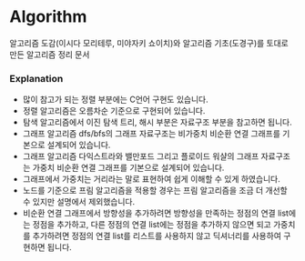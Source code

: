 # Algorithm
알고리즘 도감(이시다 모리테루, 미야자키 쇼이치)와 알고리즘 기초(도경구)를 토대로 만든 알고리즘 정리 문서

### Explanation
- 많이 참고가 되는 정렬 부분에는 C언어 구현도 있습니다.
- 정렬 알고리즘은 오름차순 기준으로 구현되어 있습니다.
- 탐색 알고리즘에서 이진 탐색 트리, 해시 부분은 자료구조 부분을 참고하면 됩니다.
- 그래프 알고리즘 dfs/bfs의 그래프 자료구조는 비가중치 비순환 연결 그래프를 기본으로 설계되어 있습니다.
- 그래프 알고리즘 다익스트라와 밸만포드 그리고 플로이드 워샬의 그래프 자료구조는 가중치 비순환 연결 그래프를 기본으로 설계되어 있습니다.
- 그래프에서 가중치는 거리라는 말로 표현하여 쉽게 이해할 수 있게 하였습니다.
- 노드를 기준으로 프림 알고리즘을 적용할 경우는 프림 알고리즘을 조금 더 개선할 수 있지만 설명에서 제외했습니다.
- 비순환 연결 그래프에서 방향성을 추가하려면 방향성을 만족하는 정점의 연결 list에는 정점을 추가하고, 다른 정점의 연결 list에는 정점을 추가하지 않으면 되고 가중치를 추가하려면 정점의 연결 list를 리스트를 사용하지 않고 딕셔너리를 사용하여 구현하면 됩니다.
